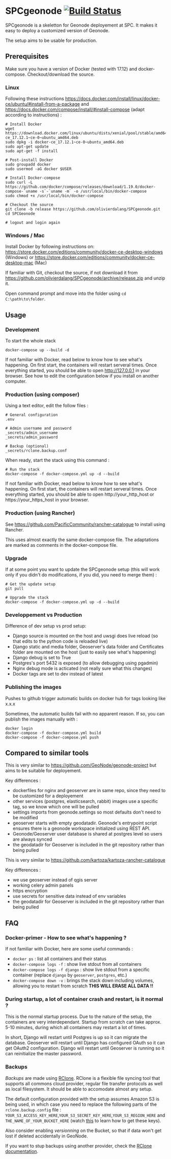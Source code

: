 # SPCgeonode [![Build Status](https://travis-ci.org/olivierdalang/SPCgeonode.svg?branch=master)](https://travis-ci.org/olivierdalang/SPCgeonode)

SPCgeonode is a skeletton for Geonode deployement at SPC. It makes it easy to deploy a customized version of Geonode.

The setup aims to be usable for production.


## Prerequisites

Make sure you have a version of Docker (tested with 17.12) and docker-compose.
Checkout/download the source.

### Linux

Following these instructions https://docs.docker.com/install/linux/docker-ce/ubuntu/#install-from-a-package and https://docs.docker.com/compose/install/#install-compose (adapt according to instructions) :

```
# Install Docker
wget https://download.docker.com/linux/ubuntu/dists/xenial/pool/stable/amd64/docker-ce_17.12.1~ce-0~ubuntu_amd64.deb
sudo dpkg -i docker-ce_17.12.1~ce-0~ubuntu_amd64.deb
sudo apt-get update
sudo apt-get -f install

# Post-install Docker
sudo groupadd docker
sudo usermod -aG docker $USER

# Install Docker-compose
sudo curl -L https://github.com/docker/compose/releases/download/1.19.0/docker-compose-`uname -s`-`uname -m` -o /usr/local/bin/docker-compose
sudo chmod +x /usr/local/bin/docker-compose

# Checkout the source
git clone -b release https://github.com/olivierdalang/SPCgeonode.git
cd SPCGeonode

# logout and login again
```

### Windows / Mac

Install Docker by following instructions on: https://store.docker.com/editions/community/docker-ce-desktop-windows (Windows) or https://store.docker.com/editions/community/docker-ce-desktop-mac (Mac)

If familiar with Git, checkout the source, if not download it from https://github.com/olivierdalang/SPCgeonode/archive/release.zip and unzip it.

Open command prompt and move into the folder using `cd C:\path\to\folder`.

## Usage

### Development

To start the whole stack
```
docker-compose up --build -d
```

If not familiar with Docker, read below to know how to see what's happening. On first start, the containers will restart serveral times. Once everything started, you should be able to open http://127.0.0.1 in your browser. See how to edit the configuration below if you install on another computer.

### Production (using composer)

Using a text editor, edit the follow files :
```
# General configuration
.env

# Admin username and password
_secrets/admin_username
_secrets/admin_password

# Backup (optional)
_secrets/rclone.backup.conf
```

When ready, start the stack using this command :
```
# Run the stack
docker-compose -f docker-compose.yml up -d --build
```

If not familiar with Docker, read below to know how to see what's happening. On first start, the containers will restart serveral times. Once everything started, you should be able to open http://your_http_host or https://your_https_host in your browser.


### Production (using Rancher)

See https://github.com/PacificCommunity/rancher-catalogue to install using Rancher.

This uses almost exactly the same docker-compose file. The adaptations are marked as comments in the docker-compose file.

### Upgrade

If at some point you want to update the SPCgeonode setup (this will work only if you didn't do modifications, if you did, you need to merge them) :
```
# Get the update setup
git pull

# Upgrade the stack
docker-compose -f docker-compose.yml up -d --build
```

### Developpement vs Production

Difference of dev setup vs prod setup:

- Django source is mounted on the host and uwsgi does live reload (so that edits to the python code is reloaded live)
- Django static and media folder, Geoserver's data folder and Certificates folder are mounted on the host (just to easily see what's happening)
- Django debug is set to True
- Postgres's port 5432 is exposed (to allow debugging using pgadmin)
- Nginx debug mode is acticated (not really sure what this changes)
- Docker tags are set to dev instead of latest

### Publishing the images

Pushes to github trigger automatic builds on docker hub for tags looking like x.x.x

Sometimes, the automatic builds fail with no apparent reason. If so, you can publish the images manually with :

```
docker login
docker-compose -f docker-compose.yml build
docker-compose -f docker-compose.yml push
```


## Compared to similar tools

This is very similar to https://github.com/GeoNode/geonode-project but aims to be suitable for deployement.

Key differences :

- dockerfiles for nginx and geoserver are in same repo, since they need to be customized for a deployement
- other services (postgres, elasticsearch, rabbit) images use a specific tag, so we know which one will be pulled 
- settings imports from geonode.settings so most defaults don't need to be modified
- geoserver starts with empty geodatadir. Geonode's entrypoint script ensures there is a geonode workspace initialized using REST API. 
- Geonode/Geoserver user database is shared at postgres level so users are always synced
- the geodatadir for Geoserver is included in the git repository rather than being pulled

This is very similar to https://github.com/kartoza/kartoza-rancher-catalogue

Key differences :

- we use geoserver instead of qgis server
- working celery admin panels
- https encryption
- use secrets for sensitive data instead of env variables
- the geodatadir for Geoserver is included in the git repository rather than being pulled

## FAQ

### Docker-primer - How to see what's happening ?

If not familiar with Docker, here are some useful commands :

- `docker ps` : list all containers and their status
- `docker-compose logs -f` : show live stdout from all containers
- `docker-compose logs -f django` : show live stdout from a specific container (replace `django` by `geoserver`, `postgres`, etc.)
- `docker-compose down -v` : brings the stack down including volumes, allowing you to restart from scratch **THIS WILL ERASE ALL DATA !!**

### During startup, a lot of container crash and restart, is it normal ?

This is the normal startup process. Due to the nature of the setup, the containers are very interdependant. Startup from scratch can take approx. 5-10 minutes, during which all containers may restart a lot of times.

In short, Django will restart until Postgres is up so it can migrate the database. Geoserver will restart until Django has configured OAuth so it can get OAuth2 configuration. Django will restart until Geoserver is running so it can reinitialize the master password.

### Backups

*Backups* are made using [RClone](https://rclone.org/docs/). RClone is a flexible file syncing tool that supports all commons cloud provider, regular file transfer protocols as well as local filesystem. It should be able to accomodate almost any setup.

The default configuration provided with the setup assumes Amazon S3 is being used, in which case you need to replace the following parts of the `rclone.backup.config` file : `YOUR_S3_ACCESS_KEY_HERE`,`YOUR_S3_SECRET_KEY_HERE`,`YOUR_S3_REGION_HERE` and `THE_NAME_OF_YOUR_BUCKET_HERE` (watch [this](https://www.youtube.com/watch?v=BLTy2tQXQLY) to learn how to get these keys).

Also consider enabling *versionning* on the Bucket, so that if data won't get lost if deleted accidentally in GeoNode.

If you want to stup backups using another provider, check the [RClone documentation](https://rclone.org/docs/).
